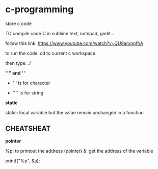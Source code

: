 # c-programming
store c code

TO compile code C in sublime text, notepad, gedit...

follow this link:
https://www.youtube.com/watch?v=QU8arxnpfhA

to run the code: cd to current c workspace:

then type: ./<name of project>

**" " and ' '**

* ' ' is for character

* " " is for string

**static**

static: local variable but the value remain unchanged in a function

## CHEATSHEAT

**pointer**

%p: to printout the address (pointer)
&: get the address of the variable

printf("%p", &a);
